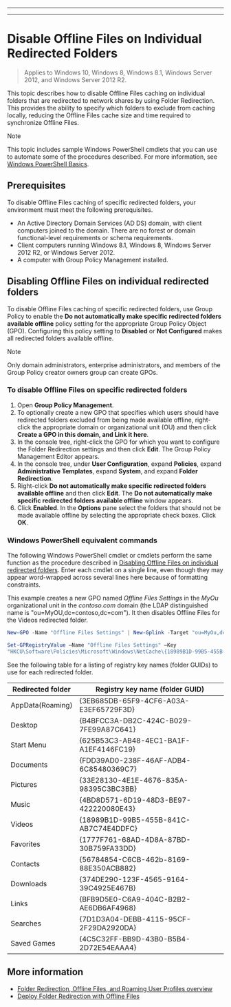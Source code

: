  ---
---
# Disable Offline Files on Individual Redirected Folders

>Applies to Windows 10, Windows 8, Windows 8.1, Windows Server 2012, and Windows Server 2012 R2.

This topic describes how to disable Offline Files caching on individual folders that are redirected to network shares by using Folder Redirection. This provides the ability to specify which folders to exclude from caching locally, reducing the Offline Files cache size and time required to synchronize Offline Files.

> [!NOTE]
> This topic includes sample Windows PowerShell cmdlets that you can use to automate some of the procedures described. For more information, see [Windows PowerShell Basics](https://docs.microsoft.com/en-us/powershell/scripting/getting-started/fundamental/windows-powershell-basics?view=powershell-6).

## Prerequisites

To disable Offline Files caching of specific redirected folders, your environment must meet the following prerequisites.

  - An Active Directory Domain Services (AD DS) domain, with client computers joined to the domain. There are no forest or domain functional-level requirements or schema requirements.
  - Client computers running Windows 8.1, Windows 8, Windows Server 2012 R2, or Windows Server 2012.
  - A computer with Group Policy Management installed.

## Disabling Offline Files on individual redirected folders

To disable Offline Files caching of specific redirected folders, use Group Policy to enable the **Do not automatically make specific redirected folders available offline** policy setting for the appropriate Group Policy Object (GPO). Configuring this policy setting to **Disabled** or **Not Configured** makes all redirected folders available offline.

>[!NOTE]
>Only domain administrators, enterprise administrators, and members of the Group Policy creator owners group can create GPOs.

### To disable Offline Files on specific redirected folders

1. Open **Group Policy Management**.
2. To optionally create a new GPO that specifies which users should have redirected folders excluded from being made available offline, right-click the appropriate domain or organizational unit (OU) and then click **Create a GPO in this domain, and Link it here**.
3. In the console tree, right-click the GPO for which you want to configure the Folder Redirection settings and then click **Edit**. The Group Policy Management Editor appears.
4. In the console tree, under **User Configuration**, expand **Policies**, expand **Administrative Templates**, expand **System**, and expand **Folder Redirection**.
5. Right-click **Do not automatically make specific redirected folders available offline** and then click **Edit**. The **Do not automatically make specific redirected folders available offline** window appears.
6. Click **Enabled**. In the **Options** pane select the folders that should not be made available offline by selecting the appropriate check boxes. Click **OK**.

### Windows PowerShell equivalent commands

The following Windows PowerShell cmdlet or cmdlets perform the same function as the procedure described in [Disabling Offline Files on individual redirected folders](#disabling-offline-files-on-individual-redirected-folders). Enter each cmdlet on a single line, even though they may appear word-wrapped across several lines here because of formatting constraints.

This example creates a new GPO named *Offline Files Settings* in the *MyOu* organizational unit in the *contoso.com* domain (the LDAP distinguished name is "ou=MyOU,dc=contoso,dc=com"). It then disables Offline Files for the Videos redirected folder.

```PowerShell
New-GPO -Name "Offline Files Settings" | New-Gplink -Target "ou=MyOu,dc=contoso,dc=com" -LinkEnabled Yes

Set-GPRegistryValue –Name "Offline Files Settings" –Key
"HKCU\Software\Policies\Microsoft\Windows\NetCache\{18989B1D-99B5-455B-841C-AB7C74E4DDFC}" -ValueName DisableFRAdminPinByFolder –Type DWORD –Value 1
```

See the following table for a listing of registry key names (folder GUIDs) to use for each redirected folder.

|Redirected folder|Registry key name (folder GUID)|
|---|---|
|AppData(Roaming)|{3EB685DB-65F9-4CF6-A03A-E3EF65729F3D}|
|Desktop|{B4BFCC3A-DB2C-424C-B029-7FE99A87C641}|
|Start Menu|{625B53C3-AB48-4EC1-BA1F-A1EF4146FC19}|
|Documents|{FDD39AD0-238F-46AF-ADB4-6C85480369C7}|
|Pictures|{33E28130-4E1E-4676-835A-98395C3BC3BB}|
|Music|{4BD8D571-6D19-48D3-BE97-422220080E43}|
|Videos|{18989B1D-99B5-455B-841C-AB7C74E4DDFC}|
|Favorites|{1777F761-68AD-4D8A-87BD-30B759FA33DD}|
|Contacts|{56784854-C6CB-462b-8169-88E350ACB882}|
|Downloads|{374DE290-123F-4565-9164-39C4925E467B}|
|Links|{BFB9D5E0-C6A9-404C-B2B2-AE6DB6AF4968}|
|Searches|{7D1D3A04-DEBB-4115-95CF-2F29DA2920DA}|
|Saved Games|{4C5C32FF-BB9D-43B0-B5B4-2D72E54EAAA4}|

## More information

* [Folder Redirection, Offline Files, and Roaming User Profiles overview](folder-redirection-rup-overview.md)
* [Deploy Folder Redirection with Offline Files](deploy-folder-redirection.md)